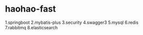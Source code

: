 # haohao-fast

1.springboot
2.mybatis-plus
3.security
4.swagger3
5.mysql
6.redis
7.rabbitmq
8.elasticsearch

